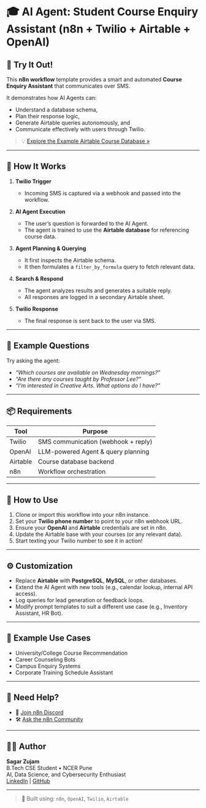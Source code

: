 # 🎓 AI Agent: Student Course Enquiry Assistant (n8n + Twilio + Airtable + OpenAI)

## 🚀 Try It Out!
This **n8n workflow** template provides a smart and automated **Course Enquiry Assistant** that communicates over SMS.

It demonstrates how AI Agents can:
- Understand a database schema,
- Plan their response logic,
- Generate Airtable queries autonomously, and
- Communicate effectively with users through Twilio.

> 💡 [Explore the Example Airtable Course Database »](https://airtable.com/appO5xvP1aUBYKyJ7/shr8jSFDaghubDOrw)

---

## 🔧 How It Works

1. **Twilio Trigger**  
   - Incoming SMS is captured via a webhook and passed into the workflow.

2. **AI Agent Execution**  
   - The user’s question is forwarded to the AI Agent.
   - The agent is trained to use the **Airtable database** for referencing course data.

3. **Agent Planning & Querying**  
   - It first inspects the Airtable schema.
   - It then formulates a `filter_by_formula` query to fetch relevant data.

4. **Search & Respond**  
   - The agent analyzes results and generates a suitable reply.
   - All responses are logged in a secondary Airtable sheet.

5. **Twilio Response**  
   - The final response is sent back to the user via SMS.

---

## 💬 Example Questions

Try asking the agent:
- _“Which courses are available on Wednesday mornings?”_
- _“Are there any courses taught by Professor Lee?”_
- _“I’m interested in Creative Arts. What options do I have?”_

---

## 📦 Requirements

| Tool      | Purpose                              |
|-----------|--------------------------------------|
| Twilio    | SMS communication (webhook + reply)  |
| OpenAI    | LLM-powered Agent & query planning   |
| Airtable  | Course database backend               |
| n8n       | Workflow orchestration               |

---

## 🔨 How to Use

1. Clone or import this workflow into your n8n instance.
2. Set your **Twilio phone number** to point to your n8n webhook URL.
3. Ensure your **OpenAI** and **Airtable** credentials are set in n8n.
4. Update the Airtable base with your courses (or any relevant data).
5. Start texting your Twilio number to see it in action!

---

## ⚙️ Customization

- Replace **Airtable** with **PostgreSQL**, **MySQL**, or other databases.
- Extend the AI Agent with new tools (e.g., calendar lookup, internal API access).
- Log queries for lead generation or feedback loops.
- Modify prompt templates to suit a different use case (e.g., Inventory Assistant, HR Bot).

---

## 🧠 Example Use Cases

- University/College Course Recommendation
- Career Counseling Bots
- Campus Enquiry Systems
- Corporate Training Schedule Assistant

---

## 🙋 Need Help?

- 🧵 [Join n8n Discord](https://discord.com/invite/XPKeKXeB7d)
- 🛠️ [Ask the n8n Community](https://community.n8n.io/)

---

## 🧑‍💻 Author

**Sagar Zujam**  
B.Tech CSE Student • NCER Pune  
AI, Data Science, and Cybersecurity Enthusiast  
[LinkedIn](https://www.linkedin.com/) | [GitHub](https://github.com/)

---

> 🧪 Built using: `n8n`, `OpenAI`, `Twilio`, `Airtable`

